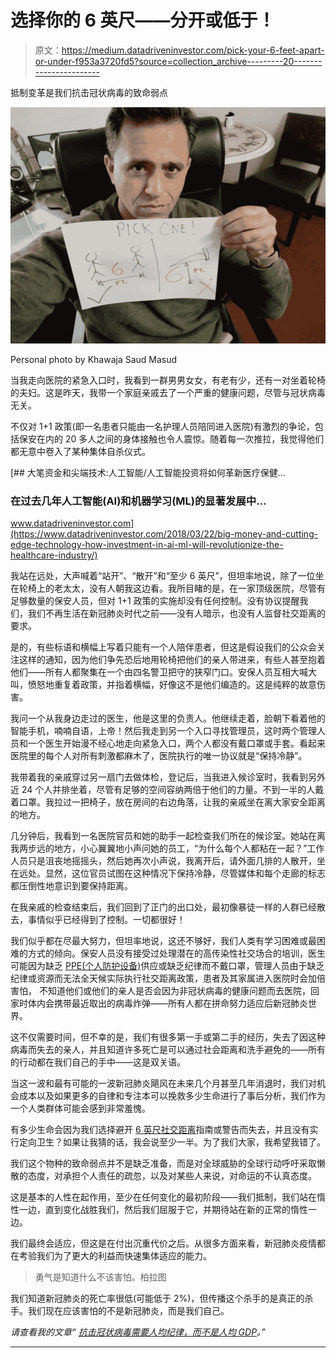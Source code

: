 # 选择你的 6 英尺——分开或低于！

> 原文：<https://medium.datadriveninvestor.com/pick-your-6-feet-apart-or-under-f953a3720fd5?source=collection_archive---------20----------------------->

抵制变革是我们抗击冠状病毒的致命弱点

![](img/93bc4b29309f35de2bc5e6e234af24e0.png)

Personal photo by Khawaja Saud Masud

当我走向医院的紧急入口时，我看到一群男男女女，有老有少，还有一对坐着轮椅的夫妇。这是昨天，我带一个家庭亲戚去了一个严重的健康问题，尽管与冠状病毒无关。

不仅对 1+1 政策(即一名患者只能由一名护理人员陪同进入医院)有激烈的争论，包括保安在内的 20 多人之间的身体接触也令人震惊。随着每一次推拉，我觉得他们都无意中卷入了某种集体自杀仪式。

[](https://www.datadriveninvestor.com/2018/03/22/big-money-and-cutting-edge-technology-how-investment-in-ai-ml-will-revolutionize-the-healthcare-industry/) [## 大笔资金和尖端技术:人工智能/人工智能投资将如何革新医疗保健…

### 在过去几年人工智能(AI)和机器学习(ML)的显著发展中…

www.datadriveninvestor.com](https://www.datadriveninvestor.com/2018/03/22/big-money-and-cutting-edge-technology-how-investment-in-ai-ml-will-revolutionize-the-healthcare-industry/) 

我站在远处，大声喊着“站开”、“散开”和“至少 6 英尺”，但坦率地说，除了一位坐在轮椅上的老太太，没有人朝我这边看。我所目睹的是，在一家顶级医院，尽管有足够数量的保安人员，但对 1+1 政策的实施却没有任何控制。没有协议提醒我们，我们不再生活在新冠肺炎时代之前——没有人暗示，也没有人监督社交距离的要求。

是的，有些标语和横幅上写着只能有一个人陪伴患者，但这是假设我们的公众会关注这样的通知，因为他们争先恐后地用轮椅把他们的亲人带进来，有些人甚至抱着他们——所有人都聚集在一个由四名警卫把守的狭窄门口。安保人员互相大喊大叫，愤怒地重复着政策，并指着横幅，好像这不是他们编造的。这是纯粹的故意伤害。

我问一个从我身边走过的医生，他是这里的负责人。他继续走着，脸朝下看着他的智能手机，喃喃自语，上帝！然后我走到另一个入口寻找管理员，这时两个管理人员和一个医生开始漫不经心地走向紧急入口，两个人都没有戴口罩或手套。看起来医院里的每个人对所有刺激都麻木了，医院执行的唯一协议就是“保持冷静”。

我带着我的亲戚穿过另一扇门去做体检，登记后，当我进入候诊室时，我看到另外近 24 个人并排坐着，尽管有足够的空间容纳两倍于他们的力量。不到一半的人戴着口罩。我拉过一把椅子，放在房间的右边角落，让我的亲戚坐在离大家安全距离的地方。

几分钟后，我看到一名医院官员和她的助手一起检查我们所在的候诊室。她站在离我两步远的地方，小心翼翼地小声问她的员工，“为什么每个人都粘在一起？”工作人员只是沮丧地摇摇头，然后她再次小声说，我离开后，请外面几排的人散开，坐在远处。显然，这位官员试图在这种情况下保持冷静，尽管媒体和每个走廊的标志都压倒性地意识到要保持距离。

在我亲戚的检查结束后，我们回到了正门的出口处，最初像暴徒一样的人群已经散去，事情似乎已经得到了控制。一切都很好！

我们似乎都在尽最大努力，但坦率地说，这还不够好，我们人类有学习困难或最困难的方式的倾向。保安人员没有接受过处理潜在的高传染性社交场合的培训，医生可能因为缺乏 [PPE(个人防护设备)](https://www.cdc.gov/hai/pdfs/ppe/PPE-Sequence.pdf)供应或缺乏纪律而不戴口罩，管理人员由于缺乏纪律或资源而无法全天候实际执行社交距离政策，患者及其家属进入医院时会加倍害怕， 不知道他们或他们的亲人是否会因为非冠状病毒的健康问题而去医院，回家时体内会携带最近取出的病毒炸弹——所有人都在拼命努力适应后新冠肺炎世界。

这不仅需要时间，但不幸的是，我们有很多第一手或第二手的经历，失去了因这种病毒而失去的亲人，并且知道许多死亡是可以通过社会距离和洗手避免的——所有的行动都在我们自己的手中——这是双关语。

当这一波和最有可能的一波新冠肺炎飓风在未来几个月甚至几年消退时，我们对机会成本以及如果更多的自律和专注本可以挽救多少生命进行了事后分析，我们作为一个人类群体可能会感到非常羞愧。

有多少生命会因为我们选择避开 [6 英尺社交距离](https://www.cdc.gov/coronavirus/2019-ncov/php/risk-assessment.html)指南或警告而失去，并且没有实行定向卫生？如果让我猜的话，我会说至少一半。为了我们大家，我希望我错了。

我们这个物种的致命弱点并不是缺乏准备，而是对全球威胁的全球行动呼吁采取懒散的态度，对承担个人责任的疏忽，以及对某些人来说，对命运的不认真态度。

这是基本的人性在起作用，至少在任何变化的最初阶段——我们抵制，我们站在惰性一边，直到变化战胜我们，然后我们屈服于它，并期待站在新的正常的惰性一边。

我们最终会适应，但这是在付出沉重代价之后。从很多方面来看，新冠肺炎疫情都在考验我们为了更大的利益而快速集体适应的能力。

> 勇气是知道什么不该害怕。柏拉图

我们知道新冠肺炎的死亡率很低(可能低于 2%)，但传播这个杀手的是真正的杀手。我们现在应该害怕的不是新冠肺炎，而是我们自己。

*请查看我的文章“* [*抗击冠状病毒需要人均纪律，而不是人均 GDP*](https://medium.com/datadriveninvestor/need-discipline-per-capita-not-gdp-per-capita-to-fight-the-coronavirus-88158840601)*。”*

______________________________________________________________